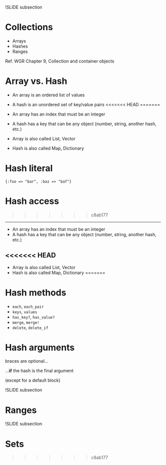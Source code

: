 !SLIDE subsection
# Collections

* Arrays
* Hashes
* Ranges

Ref. WGR Chapter 9, Collection and container objects

# Array vs. Hash

* An array is an ordered list of values
* A hash is an unordered set of key/value pairs
<<<<<<< HEAD
=======

* An array has an index that must be an integer
* A hash has a key that can be any object (number, string, another hash, etc.)

* Array is also called List, Vector
* Hash is also called Map, Dictionary

# Hash literal

    {:foo => "bar", :baz => "baf"}

# Hash access
>>>>>>> c8ab177

---
* An array has an index that must be an integer
* A hash has a key that can be any object (number, string, another hash, etc.)

<<<<<<< HEAD
---
* Array is also called List, Vector
* Hash is also called Map, Dictionary
=======
# Hash methods

* `each`, `each_pair`
* `keys`, `values`
* `has_key?`, `has_value?`
* `merge`, `merge!`
* `delete`, `delete_if`

# Hash arguments

braces are optional...

...**if** the hash is the final argument

(except for a default block)

!SLIDE subsection
# Ranges

!SLIDE subsection
# Sets
>>>>>>> c8ab177


